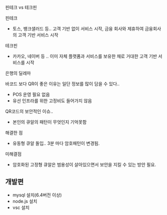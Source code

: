 핀테크 vs 테크핀

핀테크

- 토스, 뱅크샐러드 등.. 고객 기반 없이 서비스 시작, 금융 회사와 제휴하여 금융회사의 고객 기반 서비스 시작

테크핀

- 카카오, 네이버 등 .. 이미 자체 플랫폼과 서비스를 보유한 채로 거대한 고객 기반 서비스를 시작

은행의 딜레마

바코드 보다 QR이 좋은 이유는 일단 정보를 많이 담을 수 있다..

- POS 운영 필요 없음
- 유선 인프라를 위한 고정비도 들어가지 않음

QR코드의 보안적인 이슈..

- 본인의 큐알의 패턴이 무엇인지 기억못함

해결한 점

- 유동형 큐알 돌입.. 3분 마다 암호패턴이 변경됨.

미해결점

- 암호화된 고정형 큐알은 범용성이 살아있으면서 보안을 지킬 수 있는 방안 필요.

## 개발편

- mysql 설치(6.4버전 이상)
- node.js 설치
- vsc 설치
